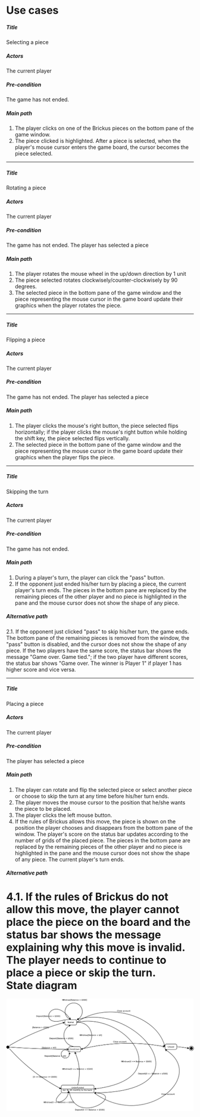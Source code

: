Use cases
=========
##### **Title**
Selecting a piece
##### **Actors**
The current player
##### **Pre-condition**
The game has not ended.
##### **Main path**
1. The player clicks on one of the Brickus pieces on the bottom pane of the game window.
2. The piece clicked is highlighted. After a piece is selected, when the player's mouse cursor enters the game board, the cursor becomes the piece selected.

----------

##### **Title**
Rotating a piece
##### **Actors**
The current player
##### **Pre-condition**
The game has not ended. The player has selected a piece
##### **Main path**
1. The player rotates the mouse wheel in the up/down direction by 1 unit
2. The piece selected rotates clockwisely/counter-clockwisely by 90 degrees.
3. The selected piece in the bottom pane of the game window and the piece representing the mouse cursor in the game board update their graphics when the player rotates the piece. 

----------

##### **Title**
Flipping a piece
##### **Actors**
The current player
##### **Pre-condition**
The game has not ended. The player has selected a piece
##### **Main path**
1. The player clicks the mouse's right button, the piece selected flips horizontally; if the player clicks the mouse's right button while holding the shift key, the piece selected flips vertically.
2. The selected piece in the bottom pane of the game window and the piece representing the mouse cursor in the game board update their graphics when the player flips the piece. 

----------

##### **Title**
Skipping the turn
##### **Actors**
The current player
##### **Pre-condition**
The game has not ended.
##### **Main path**
  1. During a player's turn, the player can click the "pass" button.   
  2. If the opponent just ended his/her turn by placing a piece, the current player's turn ends. The pieces in the bottom pane are replaced by the remaining pieces of the other player and no piece is highlighted in the pane and the mouse cursor does not show the shape of any piece. 
##### **Alternative path**
  2.1. If the opponent just clicked "pass" to skip his/her turn, the game ends. The bottom pane of the remaining pieces is removed from the window, the "pass" button is disabled, and the cursor does not show the shape of any piece. If the two players have the same score, the status bar shows the message "Game over. Game tied."; if the two player have different scores, the status bar shows "Game over. The winner is Player 1" if player 1
has higher score and vice versa.

----------

##### **Title**
Placing a piece
##### **Actors**
The current player
##### **Pre-condition**
The player has selected a piece
##### **Main path**
 1. The player can rotate and flip the selected piece or select another piece or choose to skip the turn at any time before his/her turn ends.  
 2. The player moves the mouse cursor to the position that he/she wants the piece to be placed.
 3. The player clicks the left mouse button.
 4. If the rules of Brickus allows this move, the piece is shown on the position the player chooses and disappears from the bottom pane of the window. The player's score on the status bar updates according to the number of grids of the placed piece. The pieces in the bottom pane are replaced by the remaining pieces of the other player and no piece is highlighted in the pane and the mouse cursor does not show the shape of any piece. The current player's turn ends.
##### **Alternative path**
 4.1. If the rules of Brickus do not allow this move, the player cannot place the piece on the board and the status bar shows the message explaining why this move is invalid. The player needs to continue to place a piece or skip the turn.  
State diagram
=============
![state diagram](statediagram.svg)
